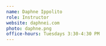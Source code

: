 ```yaml
---
name: Daphne Ippolito
role: Instructor
website: daphnei.com
photo: daphne.png
office-hours: Tuesdays 3:30-4:30 PM
---
```


<!-- [Schedule an appointment](#){: .btn .btn-outline } -->

